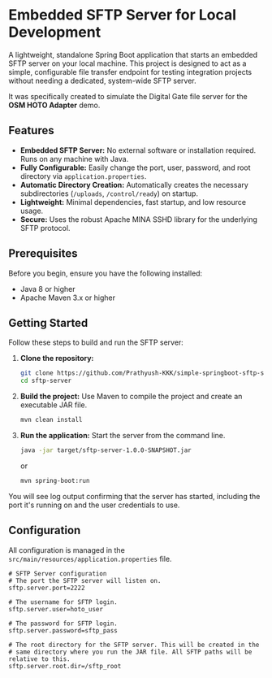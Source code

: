 # Embedded SFTP Server for Local Development

A lightweight, standalone Spring Boot application that starts an embedded SFTP server on your local machine. This project is designed to act as a simple, configurable file transfer endpoint for testing integration projects without needing a dedicated, system-wide SFTP server.

It was specifically created to simulate the Digital Gate file server for the **OSM HOTO Adapter** demo.

## Features

-   **Embedded SFTP Server:** No external software or installation required. Runs on any machine with Java.
-   **Fully Configurable:** Easily change the port, user, password, and root directory via `application.properties`.
-   **Automatic Directory Creation:** Automatically creates the necessary subdirectories (`/uploads`, `/control/ready`) on startup.
-   **Lightweight:** Minimal dependencies, fast startup, and low resource usage.
-   **Secure:** Uses the robust Apache MINA SSHD library for the underlying SFTP protocol.

## Prerequisites

Before you begin, ensure you have the following installed:

-   Java 8 or higher
-   Apache Maven 3.x or higher

## Getting Started

Follow these steps to build and run the SFTP server:

1.  **Clone the repository:**
    ```bash
    git clone https://github.com/Prathyush-KKK/simple-springboot-sftp-server
    cd sftp-server
    ```

2.  **Build the project:**
    Use Maven to compile the project and create an executable JAR file.
    ```bash
    mvn clean install
    ```

3.  **Run the application:**
    Start the server from the command line.
    ```bash
    java -jar target/sftp-server-1.0.0-SNAPSHOT.jar
    ```
    or
    ```bash
    mvn spring-boot:run
    ```

You will see log output confirming that the server has started, including the port it's running on and the user credentials to use.

## Configuration

All configuration is managed in the `src/main/resources/application.properties` file.

```properties
# SFTP Server configuration
# The port the SFTP server will listen on.
sftp.server.port=2222

# The username for SFTP login.
sftp.server.user=hoto_user

# The password for SFTP login.
sftp.server.password=sftp_pass

# The root directory for the SFTP server. This will be created in the
# same directory where you run the JAR file. All SFTP paths will be relative to this.
sftp.server.root.dir=/sftp_root
